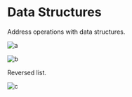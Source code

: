 # Data Structures
Address operations with data structures.

![a](https://user-images.githubusercontent.com/58693641/72542178-63d98c80-388c-11ea-9598-4ea108946837.JPG)

![b](https://user-images.githubusercontent.com/58693641/72542319-9e432980-388c-11ea-9aba-8b91387be67f.JPG)

Reversed list.

![c](https://user-images.githubusercontent.com/58693641/72542445-d5b1d600-388c-11ea-9a63-2bd38c9b0cb8.JPG)


